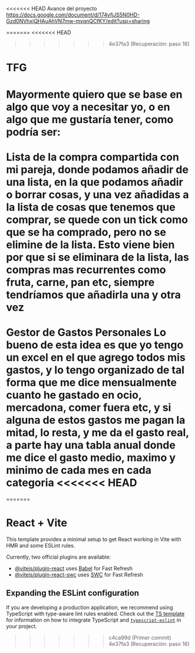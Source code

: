 <<<<<<< HEAD
Avance del proyecto
https://docs.google.com/document/d/174vfjJS5N0HD-Gzd0NVhxjQHAuAhVN7mw-mvqnQCfKY/edit?usp=sharing


=======
<<<<<<< HEAD
>>>>>>> 4e37fa3 (Recuperación: paso 16)
# TFG

Mayormente quiero que se base en algo que voy a necesitar yo, o en algo que me gustaría tener, como podría ser:
<br><br>
**Lista de la compra compartida** con mi pareja, donde podamos añadir de una lista, en la que podamos añadir o borrar cosas, y una vez añadidas a la lista de cosas que tenemos que comprar, se quede con un tick como que se ha comprado, pero no se elimine de la lista. Esto viene bien por que si se eliminara de la lista, las compras mas recurrentes como fruta, carne, pan etc, siempre tendríamos que añadirla una y otra vez
<br><br>
**Gestor de Gastos Personales** Lo bueno de esta idea es que yo tengo un excel en el que agrego todos mis gastos, y lo tengo organizado de tal forma que me dice mensualmente cuanto he gastado en ocio, mercadona, comer fuera etc, y si alguna de estos gastos me pagan la mitad, lo resta, y me da el gasto real, a parte hay una tabla anual donde me dice el gasto medio, maximo y minimo de cada mes en cada categoria
<<<<<<< HEAD
=======
=======
# React + Vite

This template provides a minimal setup to get React working in Vite with HMR and some ESLint rules.

Currently, two official plugins are available:

- [@vitejs/plugin-react](https://github.com/vitejs/vite-plugin-react/blob/main/packages/plugin-react) uses [Babel](https://babeljs.io/) for Fast Refresh
- [@vitejs/plugin-react-swc](https://github.com/vitejs/vite-plugin-react/blob/main/packages/plugin-react-swc) uses [SWC](https://swc.rs/) for Fast Refresh

## Expanding the ESLint configuration

If you are developing a production application, we recommend using TypeScript with type-aware lint rules enabled. Check out the [TS template](https://github.com/vitejs/vite/tree/main/packages/create-vite/template-react-ts) for information on how to integrate TypeScript and [`typescript-eslint`](https://typescript-eslint.io) in your project.
>>>>>>> c4ca99d (Primer commit)
>>>>>>> 4e37fa3 (Recuperación: paso 16)

